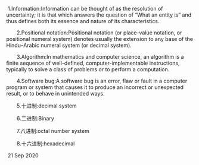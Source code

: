 ​		1.Information:Information can be thought of as the resolution of uncertainty; it is that which answers the question of “What an entity is” and thus defines both its essence and nature of its characteristics.

  2.Positional notation:Positional notation (or place-value notation, or positional numeral system) denotes usually the extension to any base of the Hindu–Arabic numeral system (or decimal system).

  3.Algorithm:In mathematics and computer science, an algorithm is a finite sequence of well-defined, computer-implementable instructions, typically to solve a class of problems or to perform a computation.

  4.Software bug:A software bug is an error, flaw or fault in a computer program or system that causes it to produce an incorrect or unexpected result, or to behave in unintended ways.



  5.十进制:decimal system

  6.二进制:Binary

  7.八进制:octal number system

  8.十六进制:hexadecimal

​																														21 Sep 2020